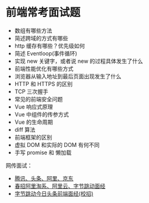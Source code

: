# 前端常考面试题

- 数组有哪些方法
- 简述跨域的方式有哪些
- http 缓存有哪些？优先级如何
- 简述 Eventloop(事件循环)
- 实现 new 关键字，或者说 new 的过程具体发生了什么
- 前端性能优化有哪些方式
- 浏览器从输入地址到最后页面出现发生了什么
- HTTP 和 HTTPS 的区别
- TCP 三次握手
- 常见的前端安全问题
- Vue 响应式原理
- Vue 中组件的传参方式
- Vue 的生命周期
- diff 算法
- 前端框架的区别
- 虚拟 DOM 和实际的 DOM 有何不同
- 手写 promise 和 懒加载

网传面试：

- [腾讯、头条、阿里、京东](https://mp.weixin.qq.com/s/Fguh5oG_3Ei4MhNAyij-8Q)
- [春招阿里淘系、阿里云、字节跳动面经](https://juejin.im/post/5e7d4e8b6fb9a03c6422f112?from=groupmessage&isappinstalled=0)
- [字节跳动今日头条前端面经(校招)](https://juejin.im/post/5e6a14b1f265da572978a1d3)
